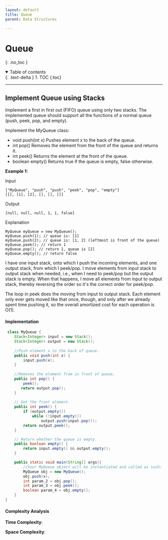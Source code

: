 ```yaml
---
layout: default
title: Queue 
parent: Data Structures

---
```


# Queue
{: .no_toc }

<details open markdown="block">
  <summary>
    Table of contents
  </summary>
  {: .text-delta }
1. TOC
{:toc}
</details>

---

## Implement Queue using Stacks

Implement a first in first out (FIFO) queue using only two stacks. The implemented queue should support all the functions of a normal queue (push, peek, pop, and empty).

Implement the MyQueue class:

- void push(int x) Pushes element x to the back of the queue.
- int pop() Removes the element from the front of the queue and returns it.
- int peek() Returns the element at the front of the queue.
- boolean empty() Returns true if the queue is empty, false otherwise.

**Example 1:**

Input

```
["MyQueue", "push", "push", "peek", "pop", "empty"]
[[], [1], [2], [], [], []]
```

Output

```
[null, null, null, 1, 1, false]
```

Explanation

```
MyQueue myQueue = new MyQueue();
myQueue.push(1); // queue is: [1]
myQueue.push(2); // queue is: [1, 2] (leftmost is front of the queue)
myQueue.peek(); // return 1
myQueue.pop(); // return 1, queue is [2]
myQueue.empty(); // return false
```

I have one input stack, onto which I push the incoming elements, and one output stack, from which I peek/pop. I move elements from input stack to output stack when needed, i.e., when I need to peek/pop but the output stack is empty. When that happens, I move all elements from input to output stack, thereby reversing the order so it's the correct order for peek/pop.

The loop in peek does the moving from input to output stack. Each element only ever gets moved like that once, though, and only after we already spent time pushing it, so the overall amortized cost for each operation is O(1).

####  Implementation

```java
 class MyQueue {
    Stack<Integer> input = new Stack();
    Stack<Integer> output = new Stack();
    
    //Push element x to the back of queue.
    public void push(int x) {
        input.push(x);
    }
    
    //Removes the element from in front of queue.
    public int pop() {
        peek();
       return output.pop();
    }
    
    // Get the front element.
    public int peek() {
        if (output.empty())
            while (!input.empty())
                output.push(input.pop());
        return output.peek();
    }

    // Return whether the queue is empty.
    public boolean empty() {
        return input.empty() && output.empty();
    }

    public static void main(String[] args){
        //Your MyQueue object will be instantiated and called as such:
        MyQueue obj = new MyQueue();
        obj.push(x);
        int param_2 = obj.pop();
        int param_3 = obj.peek();
        boolean param_4 = obj.empty();
    }
}

```

####  Complexity Analysis

**Time Complexity**:

**Space Complexity**:
